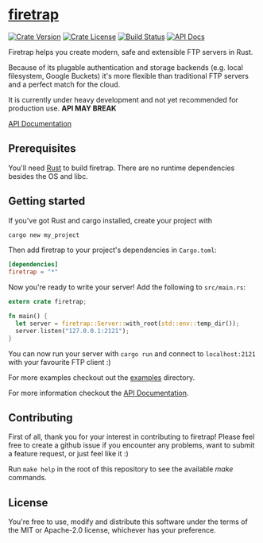 # [firetrap](https://github.com/koenw/firetrap)

[![Crate Version](https://img.shields.io/crates/l/firetrap.svg)](https://crates.io/crates/firetrap)
[![Crate License](https://img.shields.io/crates/v/firetrap.svg)](https://crates.io/crates/firetrap)
[![Build Status](https://travis-ci.org/koenw/firetrap.svg)](https://travis-ci.org/koenw/firetrap)
[![API Docs](https://docs.rs/firetrap/badge.svg)](https://docs.rs/firetrap)

Firetrap helps you create modern, safe and extensible FTP servers in Rust.

Because of its plugable authentication and storage backends (e.g. local filesystem, Google Buckets) it's more flexible than traditional FTP servers and a perfect match for the cloud.

It is currently under heavy development and not yet recommended for production use.
**API MAY BREAK**

[API Documentation](https://docs.rs/firetrap)

## Prerequisites

You'll need [Rust](https://rust-lang.org) to build firetrap.
There are no runtime dependencies besides the OS and libc.

## Getting started

If you've got Rust and cargo installed, create your project with

```sh
cargo new my_project
```

Then add firetrap to your project's dependencies in `Cargo.toml`:

```toml
[dependencies]
firetrap = "*"
```

Now you're ready to write your server!
Add the following to `src/main.rs`:

```rust
extern crate firetrap;

fn main() {
  let server = firetrap::Server::with_root(std::env::temp_dir());
  server.listen("127.0.0.1:2121");
}
```

You can now run your server with `cargo run` and connect to `localhost:2121` with your favourite FTP client :)

For more examples checkout out the [examples](./examples) directory.

For more information checkout the [API Documentation](https://docs.rs/firetrap).

## Contributing

First of all, thank you for your interest in contributing to firetrap!
Please feel free to create a github issue if you encounter any problems,
want to submit a feature request, or just feel like it :)

Run `make help` in the root of this repository to see the available *make* commands.

## License

You're free to use, modify and distribute this software under the terms of the MIT or Apache-2.0 license, whichever has your preference.

